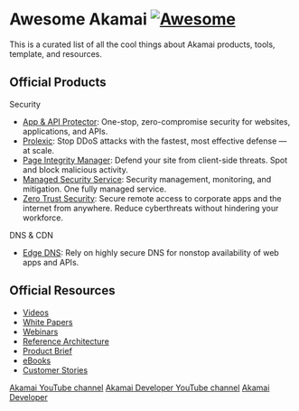 # Awesome Akamai [![Awesome](https://awesome.re/badge-flat2.svg)](https://awesome.re)

This is a curated list of all the cool things about Akamai products, tools, template, and resources.

## Official Products

Security

- [App & API Protector](https://www.akamai.com/products/app-and-api-protector): One-stop, zero-compromise security for websites, applications, and APIs.
- [Prolexic](https://www.akamai.com/products/prolexic-solutions): Stop DDoS attacks with the fastest, most effective defense — at scale.
- [Page Integrity Manager](https://www.akamai.com/products/page-integrity-manager): Defend your site from client-side threats. Spot and block malicious activity.
- [Managed Security Service](https://www.akamai.com/products/managed-security-service): Security management, monitoring, and mitigation. One fully managed service.
- [Zero Trust Security](https://www.akamai.com/solutions/security/remote-work-security): Secure remote access to corporate apps and the internet from anywhere. Reduce cyberthreats without hindering your workforce.

DNS & CDN

- [Edge DNS](https://www.akamai.com/products/edge-dns): Rely on highly secure DNS for nonstop availability of web apps and APIs.

## Official Resources

- [Videos](https://www.akamai.com/resources/video)
- [White Papers](https://www.akamai.com/resources/white-paper)
- [Webinars](https://www.akamai.com/resources/webinar)
- [Reference Architecture](https://www.akamai.com/resources/reference-architecture)
- [Product Brief](https://www.akamai.com/resources/product-brief)
- [eBooks](https://www.akamai.com/resources/ebook)
- [Customer Stories](https://www.akamai.com/resources/customer-story)
  
[Akamai YouTube channel](https://www.youtube.com/akamai)
[Akamai Developer YouTube channel](https://www.youtube.com/c/AkamaiDeveloper)
[Akamai Developer](https://developer.akamai.com/)
